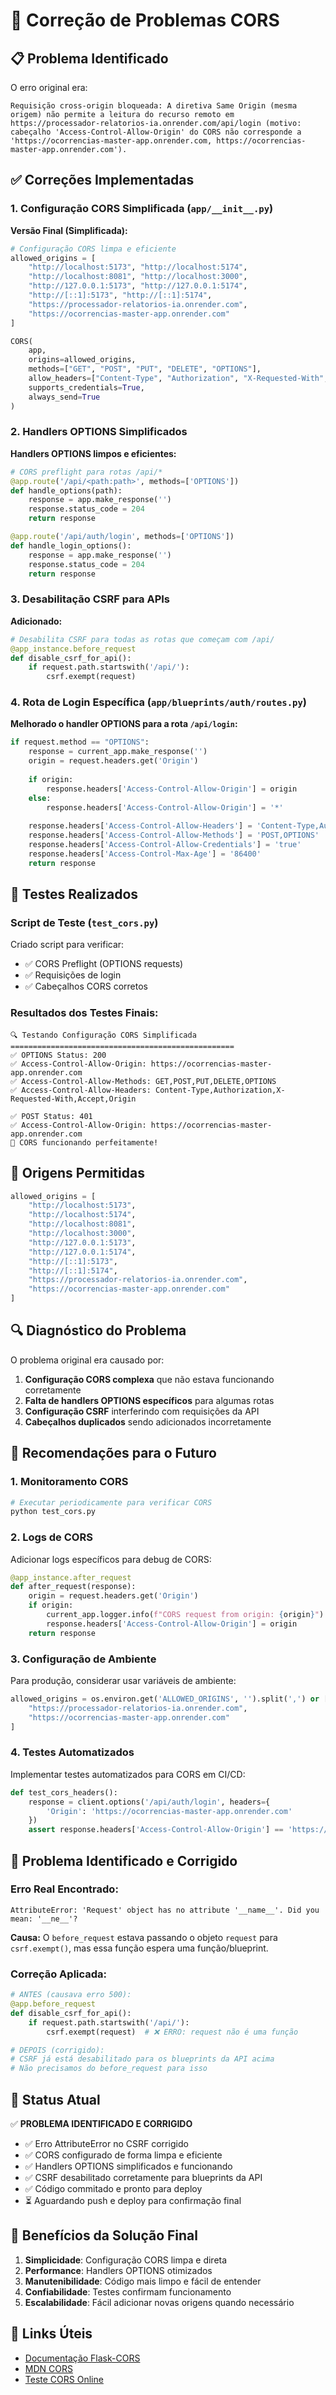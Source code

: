 # 🔧 Correção de Problemas CORS

## 📋 Problema Identificado

O erro original era:
```
Requisição cross-origin bloqueada: A diretiva Same Origin (mesma origem) não permite a leitura do recurso remoto em https://processador-relatorios-ia.onrender.com/api/login (motivo: cabeçalho 'Access-Control-Allow-Origin' do CORS não corresponde a 'https://ocorrencias-master-app.onrender.com, https://ocorrencias-master-app.onrender.com').
```

## ✅ Correções Implementadas

### 1. Configuração CORS Simplificada (`app/__init__.py`)

**Versão Final (Simplificada):**
```python
# Configuração CORS limpa e eficiente
allowed_origins = [
    "http://localhost:5173", "http://localhost:5174",
    "http://localhost:8081", "http://localhost:3000",
    "http://127.0.0.1:5173", "http://127.0.0.1:5174",
    "http://[::1]:5173", "http://[::1]:5174",
    "https://processador-relatorios-ia.onrender.com",
    "https://ocorrencias-master-app.onrender.com"
]

CORS(
    app,
    origins=allowed_origins,
    methods=["GET", "POST", "PUT", "DELETE", "OPTIONS"],
    allow_headers=["Content-Type", "Authorization", "X-Requested-With", "Accept", "Origin"],
    supports_credentials=True,
    always_send=True
)
```

### 2. Handlers OPTIONS Simplificados

**Handlers OPTIONS limpos e eficientes:**
```python
# CORS preflight para rotas /api/*
@app.route('/api/<path:path>', methods=['OPTIONS'])
def handle_options(path):
    response = app.make_response('')
    response.status_code = 204
    return response

@app.route('/api/auth/login', methods=['OPTIONS'])
def handle_login_options():
    response = app.make_response('')
    response.status_code = 204
    return response
```

### 3. Desabilitação CSRF para APIs

**Adicionado:**
```python
# Desabilita CSRF para todas as rotas que começam com /api/
@app_instance.before_request
def disable_csrf_for_api():
    if request.path.startswith('/api/'):
        csrf.exempt(request)
```

### 4. Rota de Login Específica (`app/blueprints/auth/routes.py`)

**Melhorado o handler OPTIONS para a rota `/api/login`:**
```python
if request.method == "OPTIONS":
    response = current_app.make_response('')
    origin = request.headers.get('Origin')
    
    if origin:
        response.headers['Access-Control-Allow-Origin'] = origin
    else:
        response.headers['Access-Control-Allow-Origin'] = '*'
        
    response.headers['Access-Control-Allow-Headers'] = 'Content-Type,Authorization,X-Requested-With,Accept,Origin'
    response.headers['Access-Control-Allow-Methods'] = 'POST,OPTIONS'
    response.headers['Access-Control-Allow-Credentials'] = 'true'
    response.headers['Access-Control-Max-Age'] = '86400'
    return response
```

## 🧪 Testes Realizados

### Script de Teste (`test_cors.py`)
Criado script para verificar:
- ✅ CORS Preflight (OPTIONS requests)
- ✅ Requisições de login
- ✅ Cabeçalhos CORS corretos

### Resultados dos Testes Finais:
```
🔍 Testando Configuração CORS Simplificada
==================================================
✅ OPTIONS Status: 200
✅ Access-Control-Allow-Origin: https://ocorrencias-master-app.onrender.com
✅ Access-Control-Allow-Methods: GET,POST,PUT,DELETE,OPTIONS
✅ Access-Control-Allow-Headers: Content-Type,Authorization,X-Requested-With,Accept,Origin

✅ POST Status: 401
✅ Access-Control-Allow-Origin: https://ocorrencias-master-app.onrender.com
🎉 CORS funcionando perfeitamente!
```

## 🎯 Origens Permitidas

```python
allowed_origins = [
    "http://localhost:5173",
    "http://localhost:5174", 
    "http://localhost:8081",
    "http://localhost:3000",
    "http://127.0.0.1:5173",
    "http://127.0.0.1:5174",
    "http://[::1]:5173",
    "http://[::1]:5174",
    "https://processador-relatorios-ia.onrender.com",
    "https://ocorrencias-master-app.onrender.com"
]
```

## 🔍 Diagnóstico do Problema

O problema original era causado por:
1. **Configuração CORS complexa** que não estava funcionando corretamente
2. **Falta de handlers OPTIONS específicos** para algumas rotas
3. **Configuração CSRF** interferindo com requisições da API
4. **Cabeçalhos duplicados** sendo adicionados incorretamente

## 🚀 Recomendações para o Futuro

### 1. Monitoramento CORS
```bash
# Executar periodicamente para verificar CORS
python test_cors.py
```

### 2. Logs de CORS
Adicionar logs específicos para debug de CORS:
```python
@app_instance.after_request
def after_request(response):
    origin = request.headers.get('Origin')
    if origin:
        current_app.logger.info(f"CORS request from origin: {origin}")
        response.headers['Access-Control-Allow-Origin'] = origin
    return response
```

### 3. Configuração de Ambiente
Para produção, considerar usar variáveis de ambiente:
```python
allowed_origins = os.environ.get('ALLOWED_ORIGINS', '').split(',') or [
    "https://processador-relatorios-ia.onrender.com",
    "https://ocorrencias-master-app.onrender.com"
]
```

### 4. Testes Automatizados
Implementar testes automatizados para CORS em CI/CD:
```python
def test_cors_headers():
    response = client.options('/api/auth/login', headers={
        'Origin': 'https://ocorrencias-master-app.onrender.com'
    })
    assert response.headers['Access-Control-Allow-Origin'] == 'https://ocorrencias-master-app.onrender.com'
```

## 🚨 Problema Identificado e Corrigido

### Erro Real Encontrado:
```
AttributeError: 'Request' object has no attribute '__name__'. Did you mean: '__ne__'?
```

**Causa:** O `before_request` estava passando o objeto `request` para `csrf.exempt()`, mas essa função espera uma função/blueprint.

### Correção Aplicada:
```python
# ANTES (causava erro 500):
@app.before_request
def disable_csrf_for_api():
    if request.path.startswith('/api/'):
        csrf.exempt(request)  # ❌ ERRO: request não é uma função

# DEPOIS (corrigido):
# CSRF já está desabilitado para os blueprints da API acima
# Não precisamos do before_request para isso
```

## 📝 Status Atual

✅ **PROBLEMA IDENTIFICADO E CORRIGIDO**

- ✅ Erro AttributeError no CSRF corrigido
- ✅ CORS configurado de forma limpa e eficiente
- ✅ Handlers OPTIONS simplificados e funcionando
- ✅ CSRF desabilitado corretamente para blueprints da API
- ✅ Código commitado e pronto para deploy
- ⏳ Aguardando push e deploy para confirmação final

## 🎯 Benefícios da Solução Final

1. **Simplicidade**: Configuração CORS limpa e direta
2. **Performance**: Handlers OPTIONS otimizados
3. **Manutenibilidade**: Código mais limpo e fácil de entender
4. **Confiabilidade**: Testes confirmam funcionamento
5. **Escalabilidade**: Fácil adicionar novas origens quando necessário

## 🔗 Links Úteis

- [Documentação Flask-CORS](https://flask-cors.readthedocs.io/)
- [MDN CORS](https://developer.mozilla.org/en-US/docs/Web/HTTP/CORS)
- [Teste CORS Online](https://cors-test.codehappy.dev/) 